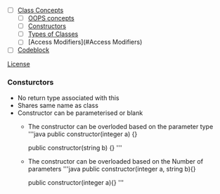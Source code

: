 - [ ] [Class Concepts](#Class)
	- [ ] [OOPS concepts](#OOPsConcept)
	- [ ] [Constructors](#Consturctors)
	- [ ] [Types of Classes](#ClassTypes)
	- [ ] [Access Modifiers](#Access Modifiers)
- [ ] [Codeblock](#codeblock)

[License](https://raw.githubusercontent.com/dragonwarrior87/MyNotes/gh-pages/LICENSE)

### Consturctors
* No return type associated with this
* Shares same name as class
* Constructor can be parameterised or blank
	+ The constructor can be overloded based on the parameter type
		'''java
		public constructor(integer a) {}

		public constructor(string b) {}
		'''
	+ The constructor can be overloaded based on the Number of parameters
		'''java
		public constructor(integer a, string b){}
		
		public constructor(integer a){}
		'''
		
		
